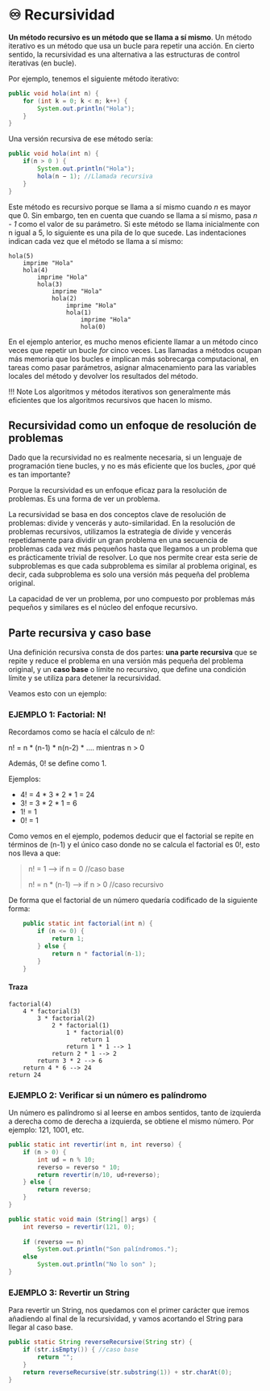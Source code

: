 # ♾️ Recursividad

**Un método recursivo es un método que se llama a sí mismo**. Un método iterativo es un método que usa un bucle para repetir una acción. En cierto sentido, la recursividad es una alternativa a las estructuras de control iterativas (en bucle).

Por ejemplo, tenemos el siguiente método iterativo:

```java
public void hola(int n) {
    for (int k = 0; k < n; k++) {
        System.out.println("Hola");
    }
} 
```

Una versión recursiva de ese método sería:

```java
public void hola(int n) {
    if(n > 0 ) {
        System.out.println("Hola");
        hola(n − 1); //Llamada recursiva
    }
}
```

Este método es recursivo porque se llama a sí mismo cuando _n_ es mayor que 0. Sin embargo, ten en cuenta que cuando se llama a sí mismo, pasa _n - 1_ como el valor de su parámetro. Si este método se llama inicialmente con n igual a 5, lo siguiente es una pila de lo que sucede. Las indentaciones indican cada vez que el método se llama a sí mismo:

```texto
hola(5)
    imprime "Hola"
    hola(4)
        imprime "Hola"
        hola(3)
            imprime "Hola"
            hola(2)
                imprime "Hola"
                hola(1)
                    imprime "Hola"
                    hola(0)
```

En el ejemplo anterior, es mucho menos eficiente llamar a un método cinco veces que repetir un bucle _for_ cinco veces. Las llamadas a métodos ocupan más memoria que los bucles e implican más sobrecarga computacional, en tareas como pasar parámetros, asignar almacenamiento para las variables locales del método y devolver los resultados del método.

!!! Note
    Los algoritmos y métodos iterativos son generalmente más eficientes que los algoritmos recursivos que hacen lo mismo.

## Recursividad como un enfoque de resolución de problemas

Dado que la recursividad no es realmente necesaria, si un lenguaje de programación tiene bucles, y no es más eficiente que los bucles, ¿por qué es tan importante?

Porque la recursividad es un enfoque eficaz para la resolución de problemas. Es una forma de ver un problema.

La recursividad se basa en dos conceptos clave de resolución de problemas: divide y vencerás y auto-similaridad. En la resolución de problemas recursivos, utilizamos la estrategia de divide y vencerás repetidamente para dividir un gran problema en una secuencia de problemas cada vez más pequeños hasta que llegamos a un problema que es prácticamente trivial de resolver. Lo que nos permite crear esta serie de subproblemas es que cada subproblema es similar al problema original, es decir, cada subproblema es solo una versión más pequeña del problema original.

La capacidad de ver un problema, por uno compuesto por problemas más pequeños y similares es el núcleo del enfoque recursivo.

## Parte recursiva y caso base

Una definición recursiva consta de dos partes: **una parte recursiva** que se repite y reduce el problema en una versión más pequeña del problema original, y un **caso base** o límite no recursivo, que define una condición límite y se utiliza para detener la recursividad.

Veamos esto con un ejemplo:

### EJEMPLO 1: Factorial: N!

Recordamos como se hacía el cálculo de n!:

n! = n * (n-1) * n(n-2) * .... mientras n > 0

Además, 0! se define como 1.

Ejemplos:

+ 4! = 4 * 3 * 2 * 1 = 24
+ 3! = 3 * 2 * 1 = 6
+ 1! = 1
+ 0! = 1

Como vemos en el ejemplo, podemos deducir que el factorial se repite en términos de (n-1) y el único caso donde no se calcula el factorial es 0!, esto nos lleva a que:

> n! = 1             --> if n = 0 //caso base
> 
> n! = n * (n-1)     --> if n > 0 //caso recursivo

De forma que el factorial de un número quedaría codificado de la siguiente forma:

```java
    public static int factorial(int n) {
        if (n <= 0) {
            return 1;
        } else {
            return n * factorial(n-1);
        }
    }
```

#### Traza

```texto
factorial(4)
    4 * factorial(3)
        3 * factorial(2)
            2 * factorial(1)
                1 * factorial(0)
                    return 1
                return 1 * 1 --> 1   
            return 2 * 1 --> 2
        return 3 * 2 --> 6 
    return 4 * 6 --> 24
return 24
```

### EJEMPLO 2: Verificar si un número es palíndromo

Un número es palíndromo si al leerse en ambos sentidos, tanto de izquierda a derecha como de derecha a izquierda, se obtiene el mismo número. Por ejemplo: 121, 1001, etc.

```java
public static int revertir(int n, int reverso) {
    if (n > 0) {
        int ud = n % 10;
        reverso = reverso * 10;
        return revertir(n/10, ud+reverso);
    } else {
        return reverso;
    }
}

public static void main (String[] args) {
    int reverso = revertir(121, 0);
    
    if (reverso == n)
        System.out.println("Son palíndromos.");
    else
        System.out.println("No lo son" );
}

```

### EJEMPLO 3: Revertir un String

Para revertir un String, nos quedamos con el primer carácter que iremos añadiendo al final de la recursividad, y vamos acortando el String para llegar al caso base.

```java
public static String reverseRecursive(String str) {
    if (str.isEmpty()) { //caso base
        return "";
    }
    return reverseRecursive(str.substring(1)) + str.charAt(0);
}
```
